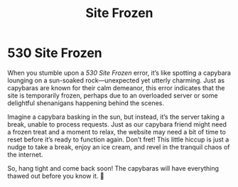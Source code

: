 ﻿---
category: 5xx
code: 530
cover: https://firebasestorage.googleapis.com/v0/b/capy-http.appspot.com/o/Capy-530-750x600.webp?alt=media
thumbnail: https://firebasestorage.googleapis.com/v0/b/capy-http.appspot.com/o/Capy-530-250x200.webp?alt=media
coverAlt: Site Frozen
description: Site Frozen
pubDate: 2014-06-01
tags:
- 5xx
title: Site Frozen
---


# 530 Site Frozen

When you stumble upon a *530 Site Frozen* error, it’s like spotting a capybara lounging on a sun-soaked rock—unexpected yet utterly charming. Just as capybaras are known for their calm demeanor, this error indicates that the site is temporarily frozen, perhaps due to an overloaded server or some delightful shenanigans happening behind the scenes.

Imagine a capybara basking in the sun, but instead, it’s the server taking a break, unable to process requests. Just as our capybara friend might need a frozen treat and a moment to relax, the website may need a bit of time to reset before it’s ready to function again. Don’t fret! This little hiccup is just a nudge to take a break, enjoy an ice cream, and revel in the tranquil chaos of the internet.

So, hang tight and come back soon! The capybaras will have everything thawed out before you know it. 🍦